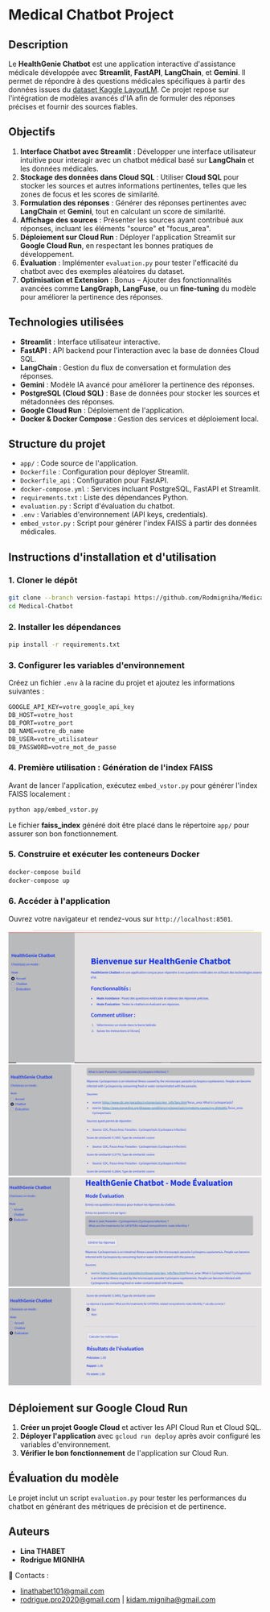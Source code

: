 # Medical Chatbot Project

## Description

Le **HealthGenie Chatbot** est une application interactive d'assistance médicale développée avec **Streamlit**, **FastAPI**, **LangChain**, et **Gemini**. Il permet de répondre à des questions médicales spécifiques à partir des données issues du [dataset Kaggle LayoutLM](https://www.kaggle.com/datasets/jpmiller/layoutlm/data). Ce projet repose sur l'intégration de modèles avancés d'IA afin de formuler des réponses précises et fournir des sources fiables.

## Objectifs

1. **Interface Chatbot avec Streamlit** : Développer une interface utilisateur intuitive pour interagir avec un chatbot médical basé sur **LangChain** et les données médicales.
2. **Stockage des données dans Cloud SQL** : Utiliser **Cloud SQL** pour stocker les sources et autres informations pertinentes, telles que les zones de focus et les scores de similarité.
3. **Formulation des réponses** : Générer des réponses pertinentes avec **LangChain** et **Gemini**, tout en calculant un score de similarité.
4. **Affichage des sources** : Présenter les sources ayant contribué aux réponses, incluant les éléments "source" et "focus_area".
5. **Déploiement sur Cloud Run** : Déployer l'application Streamlit sur **Google Cloud Run**, en respectant les bonnes pratiques de développement.
6. **Évaluation** : Implémenter `evaluation.py` pour tester l'efficacité du chatbot avec des exemples aléatoires du dataset.
7. **Optimisation et Extension** : Bonus – Ajouter des fonctionnalités avancées comme **LangGraph, LangFuse**, ou un **fine-tuning** du modèle pour améliorer la pertinence des réponses.

## Technologies utilisées

- **Streamlit** : Interface utilisateur interactive.
- **FastAPI** : API backend pour l'interaction avec la base de données Cloud SQL.
- **LangChain** : Gestion du flux de conversation et formulation des réponses.
- **Gemini** : Modèle IA avancé pour améliorer la pertinence des réponses.
- **PostgreSQL (Cloud SQL)** : Base de données pour stocker les sources et métadonnées des réponses.
- **Google Cloud Run** : Déploiement de l'application.
- **Docker & Docker Compose** : Gestion des services et déploiement local.

## Structure du projet

- `app/` : Code source de l'application.
- `Dockerfile` : Configuration pour déployer Streamlit.
- `Dockerfile_api` : Configuration pour FastAPI.
- `docker-compose.yml` : Services incluant PostgreSQL, FastAPI et Streamlit.
- `requirements.txt` : Liste des dépendances Python.
- `evaluation.py` : Script d'évaluation du chatbot.
- `.env` : Variables d'environnement (API keys, credentials).
- `embed_vstor.py` : Script pour générer l'index FAISS à partir des données médicales.

## Instructions d'installation et d'utilisation

### 1. Cloner le dépôt

```bash
git clone --branch version-fastapi https://github.com/Rodmigniha/Medical-Chatbot.git
cd Medical-Chatbot
```

### 2. Installer les dépendances

```bash
pip install -r requirements.txt
```

### 3. Configurer les variables d'environnement

Créez un fichier `.env` à la racine du projet et ajoutez les informations suivantes :

```plaintext
GOOGLE_API_KEY=votre_google_api_key
DB_HOST=votre_host
DB_PORT=votre_port
DB_NAME=votre_db_name
DB_USER=votre_utilisateur
DB_PASSWORD=votre_mot_de_passe
```

### 4. Première utilisation : Génération de l'index FAISS

Avant de lancer l'application, exécutez `embed_vstor.py` pour générer l'index FAISS localement :

```bash
python app/embed_vstor.py
```

Le fichier **faiss_index** généré doit être placé dans le répertoire `app/` pour assurer son bon fonctionnement.

### 5. Construire et exécuter les conteneurs Docker

```bash
docker-compose build
docker-compose up
```

### 6. Accéder à l'application

Ouvrez votre navigateur et rendez-vous sur `http://localhost:8501`.

![Dashboard boxplot](https://github.com/Rodmigniha/Medical-Chatbot/blob/main/data/Capture1.PNG)
![Dashboard boxplot](https://github.com/Rodmigniha/Medical-Chatbot/blob/main/data/Capture1-assistant.PNG)
![Dashboard boxplot](https://github.com/Rodmigniha/Medical-Chatbot/blob/main/data/Capture2-evaluation.PNG)
![Dashboard boxplot](https://github.com/Rodmigniha/Medical-Chatbot/blob/main/data/Capture3-evaluation.PNG)

## Déploiement sur Google Cloud Run

1. **Créer un projet Google Cloud** et activer les API Cloud Run et Cloud SQL.
2. **Déployer l'application** avec `gcloud run deploy` après avoir configuré les variables d'environnement.
3. **Vérifier le bon fonctionnement** de l'application sur Cloud Run.

## Évaluation du modèle

Le projet inclut un script `evaluation.py` pour tester les performances du chatbot en générant des métriques de précision et de pertinence.

## Auteurs

- **Lina THABET**
- **Rodrigue MIGNIHA**

📧 Contacts :
- linathabet101@gmail.com
- rodrigue.pro2020@gmail.com | kidam.migniha@gmail.com

